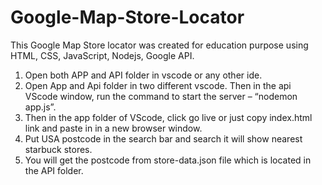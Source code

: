 # Google-Map-Store-Locator
This Google Map Store locator was created for education purpose using HTML, CSS, JavaScript, Nodejs, Google API.
1.	Open both APP and API folder in vscode or any other ide.
2.	Open App and Api folder in two different vscode. Then in the api VScode window,
run the command to start the server – “nodemon app.js”.
3.	Then in the app folder of VScode, click go live or just copy index.html link and paste in in a new browser window.
4.	Put USA postcode in the search bar and search it will show nearest starbuck stores.
5.	You will get the postcode from store-data.json file which is located in the API folder.
